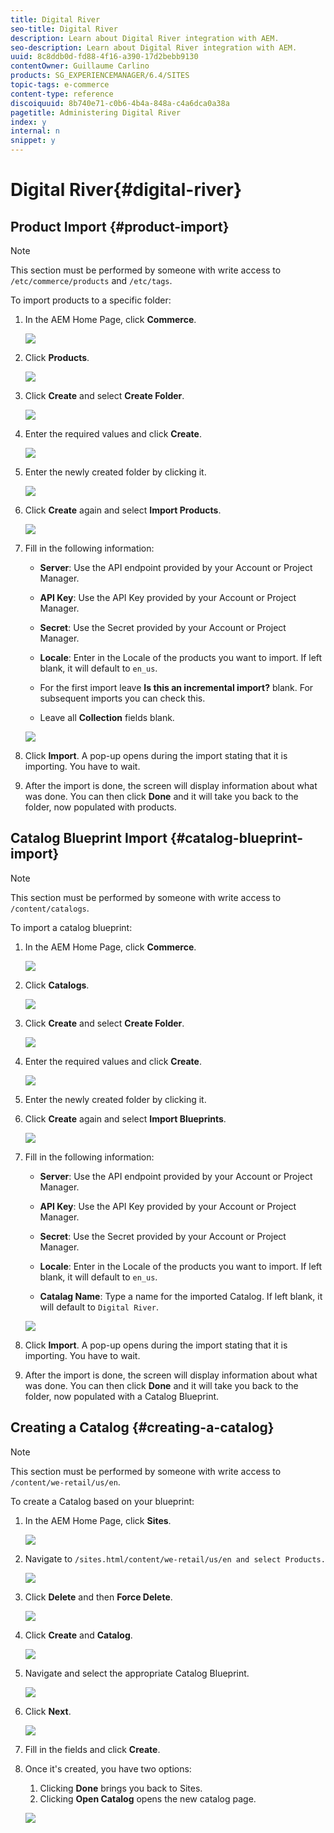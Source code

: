 ```yaml
---
title: Digital River
seo-title: Digital River
description: Learn about Digital River integration with AEM.
seo-description: Learn about Digital River integration with AEM.
uuid: 8c8ddb0d-fd88-4f16-a390-17d2bebb9130
contentOwner: Guillaume Carlino
products: SG_EXPERIENCEMANAGER/6.4/SITES
topic-tags: e-commerce
content-type: reference
discoiquuid: 8b740e71-c0b6-4b4a-848a-c4a6dca0a38a
pagetitle: Administering Digital River
index: y
internal: n
snippet: y
---
```


# Digital River{#digital-river}

## Product Import {#product-import}

>[!NOTE]
>
>This section must be performed by someone with write access to `/etc/commerce/products` and `/etc/tags`.

To import products to a specific folder:

1. In the AEM Home Page, click **Commerce**.

   ![](assets/chlimage_1.jpeg)

1. Click **Products**.

   ![](assets/chlimage_1-1.jpeg)

1. Click **Create** and select **Create Folder**.

   ![](assets/chlimage_1-2.jpeg)

1. Enter the required values and click **Create**.

   ![](assets/chlimage_1-3.jpeg)

1. Enter the newly created folder by clicking it.

   ![](assets/chlimage_1-4.jpeg)

1. Click **Create** again and select **Import Products**.

   ![](assets/chlimage_1-5.jpeg)

1. Fill in the following information:

    * **Server**: Use the API endpoint provided by your Account or Project Manager.
    * **API Key**: Use the API Key provided by your Account or Project Manager.
    * **Secret**: Use the Secret provided by your Account or Project Manager.
    * **Locale**: Enter in the Locale of the products you want to import. If left blank, it will default to `en_us`.
    
    * For the first import leave **Is this an incremental import?** blank. For subsequent imports you can check this.
    * Leave all **Collection** fields blank.

   ![](assets/chlimage_1-6.jpeg)

1. Click **Import**. A pop-up opens during the import stating that it is importing. You have to wait.
1. After the import is done, the screen will display information about what was done. You can then click **Done** and it will take you back to the folder, now populated with products.

## Catalog Blueprint Import {#catalog-blueprint-import}

>[!NOTE]
>
>This section must be performed by someone with write access to `/content/catalogs`.

To import a catalog blueprint:

1. In the AEM Home Page, click **Commerce**.

   ![](assets/chlimage_1-7.jpeg)

1. Click **Catalogs**.

   ![](assets/chlimage_1-8.jpeg)

1. Click **Create** and select **Create Folder**.

   ![](assets/chlimage_1-9.jpeg)

1. Enter the required values and click **Create**.

   ![](assets/chlimage_1-10.jpeg)

1. Enter the newly created folder by clicking it.
1. Click **Create** again and select **Import Blueprints**.

   ![](assets/chlimage_1-11.jpeg)

1. Fill in the following information:

    * **Server**: Use the API endpoint provided by your Account or Project Manager.
    * **API Key**: Use the API Key provided by your Account or Project Manager.
    * **Secret**: Use the Secret provided by your Account or Project Manager.
    * **Locale**: Enter in the Locale of the products you want to import. If left blank, it will default to `en_us`.
    
    * **Catalag Name**: Type a name for the imported Catalog. If left blank, it will default to `Digital River`.

   ![](assets/chlimage_1-12.jpeg)

1. Click **Import**. A pop-up opens during the import stating that it is importing. You have to wait.
1. After the import is done, the screen will display information about what was done. You can then click **Done** and it will take you back to the folder, now populated with a Catalog Blueprint.

## Creating a Catalog {#creating-a-catalog}

>[!NOTE]
>
>This section must be performed by someone with write access to `/content/we-retail/us/en`.

To create a Catalog based on your blueprint:

1. In the AEM Home Page, click **Sites**.

   ![](assets/chlimage_1-13.jpeg)

1. Navigate to `/sites.html/content/we-retail/us/en and select Products.`

   ![](assets/chlimage_1-14.jpeg)

1. Click **Delete** and then **Force Delete**.

   ![](assets/chlimage_1-15.jpeg)

1. Click **Create** and **Catalog**.

   ![](assets/chlimage_1-16.jpeg)

1. Navigate and select the appropriate Catalog Blueprint.

   ![](assets/chlimage_1-17.jpeg)

1. Click **Next**.

   ![](assets/chlimage_1-18.jpeg)

1. Fill in the fields and click **Create**.
1. Once it's created, you have two options:

    1. Clicking **Done** brings you back to Sites.
    1. Clicking **Open Catalog** opens the new catalog page.

   ![](assets/chlimage_1-19.jpeg)

